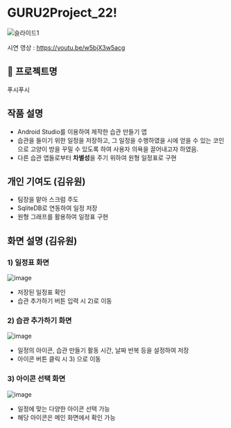 # GURU2Project_22!

![슬라이드1](https://user-images.githubusercontent.com/68212670/157681151-d7e113de-e724-484b-9328-c5ce9bccfdb2.PNG)

시연 영상 : https://youtu.be/w5bjX3w5acg

## 📌 프로젝트명
푸시푸시

## 작품 설명
- Android Studio를 이용하여 제작한 습관 만들기 앱
- 습관을 들이기 위한 일정을 저장하고, 그 일정을 수행하였을
시에 얻을 수 있는 코인으로 고양이 방을 꾸밀 수 있도록 하여
사용자 의욕을 끌어내고자 하였음.
- 다른 습관 앱들로부터 **차별성**을 주기 위하여 원형 일정표로 구현
  
## 개인 기여도 (김유원)
- 팀장을 맡아 스크럼 주도
- SqliteDB로 연동하여 일정 저장
- 원형 그래프를 활용하여 일정표 구현

## 화면 설명 (김유원)
### 1) 일정표 화면
![image](https://github.com/purangi/GURU2Project_22/assets/68212670/14e5e7ae-bd75-45b5-b453-55bab97c7de1)
- 저장된 일정표 확인
- 습관 추가하기 버튼 입력 시 2)로 이동
### 2) 습관 추가하기 화면
![image](https://github.com/purangi/GURU2Project_22/assets/68212670/c58a5d28-d50f-4618-80d9-a03872113cc5)
-  일정의 아이콘, 습관 만들기 활동 시간, 날짜 반복 등을 설정하여 저장
-  아이콘 버튼 클릭 시 3) 으로 이동
### 3) 아이콘 선택 화면
![image](https://github.com/purangi/GURU2Project_22/assets/68212670/2e1e9280-ca09-47cc-8016-9f6c2363b323)
- 일정에 맞는 다양한 아이콘 선택 가능
- 해당 아이콘은 메인 화면에서 확인 가능
